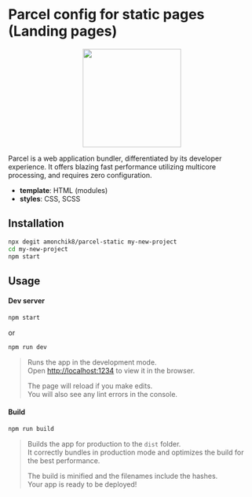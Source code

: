 # Parcel config for static pages (Landing pages)

<div align="center">
  <a href="https://github.com/webpack/webpack">
    <img width="200" height="200" src="https://parceljs.org/assets/logo.svg">
  </a>
</div>

Parcel is a web application bundler, differentiated by its developer experience. It offers blazing fast performance utilizing multicore processing, and requires zero configuration.

- **template**: HTML (modules)
- **styles**: CSS, SCSS

## Installation

```bash
npx degit amonchik8/parcel-static my-new-project
cd my-new-project
npm start
```

## Usage

#### Dev server
```bash
npm start 
```
or
```bash
npm run dev 
```
> Runs the app in the development mode.<br />
> Open [http://localhost:1234](http://localhost:1234) to view it in the browser.
> 
> The page will reload if you make edits.<br />
> You will also see any lint errors in the console.

#### Build
```bash
npm run build 
```

> Builds the app for production to the `dist` folder.<br />
> It correctly bundles in production mode and optimizes the build for the best performance.
>
> The build is minified and the filenames include the hashes.<br />
> Your app is ready to be deployed!

